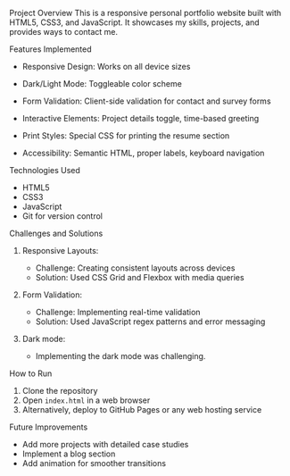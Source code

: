﻿
 Project Overview
This is a responsive personal portfolio website built with HTML5, CSS3, and JavaScript. It showcases my skills, projects, and provides ways to contact me.

Features Implemented

- Responsive Design: 
Works on all device sizes

- Dark/Light Mode:
 Toggleable color scheme

- Form Validation: 
Client-side validation for contact and survey forms

- Interactive Elements: 
Project details toggle, time-based greeting

- Print Styles: 
Special CSS for printing the resume section

- Accessibility: 
Semantic HTML, proper labels, keyboard navigation

Technologies Used
- HTML5 
- CSS3 
- JavaScript 
- Git for version control

Challenges and Solutions
1. Responsive Layouts: 
   - Challenge: Creating consistent layouts across devices
   - Solution: Used CSS Grid and Flexbox with media queries

2. Form Validation:
   - Challenge: Implementing real-time validation
   - Solution: Used JavaScript regex patterns and error messaging

3. Dark mode:
   - Implementing the dark mode was challenging.

How to Run
1. Clone the repository
2. Open `index.html` in a web browser
3. Alternatively, deploy to GitHub Pages or any web hosting service

Future Improvements
- Add more projects with detailed case studies
- Implement a blog section
- Add animation for smoother transitions
